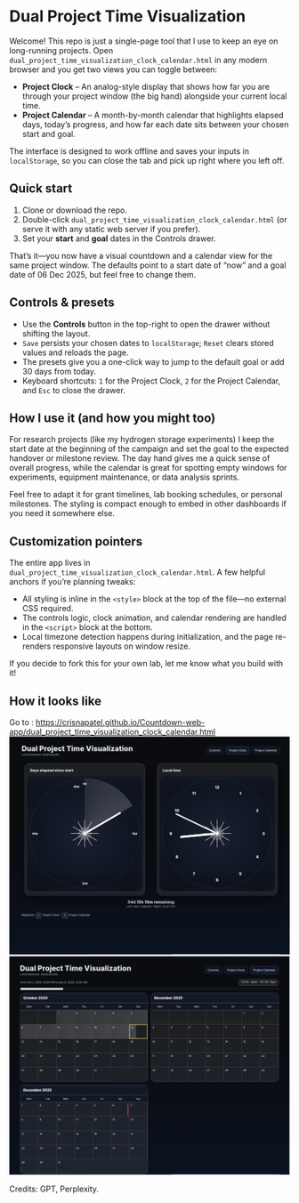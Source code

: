 # Dual Project Time Visualization

Welcome! This repo is just a single-page tool that I use to keep an eye on long-running projects. Open `dual_project_time_visualization_clock_calendar.html` in any modern browser and you get two views you can toggle between:

* **Project Clock** – An analog-style display that shows how far you are through your project window (the big hand) alongside your current local time.
* **Project Calendar** – A month-by-month calendar that highlights elapsed days, today’s progress, and how far each date sits between your chosen start and goal.

The interface is designed to work offline and saves your inputs in `localStorage`, so you can close the tab and pick up right where you left off.

## Quick start

1. Clone or download the repo.
2. Double-click `dual_project_time_visualization_clock_calendar.html` (or serve it with any static web server if you prefer).
3. Set your **start** and **goal** dates in the Controls drawer.

That’s it—you now have a visual countdown and a calendar view for the same project window. The defaults point to a start date of “now” and a goal date of 06 Dec 2025, but feel free to change them.

## Controls & presets

* Use the **Controls** button in the top-right to open the drawer without shifting the layout.
* `Save` persists your chosen dates to `localStorage`; `Reset` clears stored values and reloads the page.
* The presets give you a one-click way to jump to the default goal or add 30 days from today.
* Keyboard shortcuts: `1` for the Project Clock, `2` for the Project Calendar, and `Esc` to close the drawer.

## How I use it (and how you might too)

For research projects (like my hydrogen storage experiments) I keep the start date at the beginning of the campaign and set the goal to the expected handover or milestone review. The day hand gives me a quick sense of overall progress, while the calendar is great for spotting empty windows for experiments, equipment maintenance, or data analysis sprints.

Feel free to adapt it for grant timelines, lab booking schedules, or personal milestones. The styling is compact enough to embed in other dashboards if you need it somewhere else.

## Customization pointers

The entire app lives in `dual_project_time_visualization_clock_calendar.html`. A few helpful anchors if you’re planning tweaks:

* All styling is inline in the `<style>` block at the top of the file—no external CSS required.
* The controls logic, clock animation, and calendar rendering are handled in the `<script>` block at the bottom.
* Local timezone detection happens during initialization, and the page re-renders responsive layouts on window resize.

If you decide to fork this for your own lab, let me know what you build with it!

## How it looks like
Go to : https://crisnapatel.github.io/Countdown-web-app/dual_project_time_visualization_clock_calendar.html
![Clock](Images/Clock.png)
![Calendar](Images/Calendar.png)

Credits: GPT, Perplexity.
